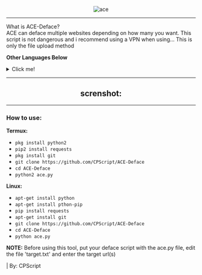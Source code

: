 <div align=center>

![ace](https://github.com/CPScript/ACE-Deface/assets/83523587/3af3bc51-d38a-4ba8-b66c-c6ad7ce3df58)

---

</div>

<div align=left>
What is ACE-Deface?<br>
ACE can deface multiple websites depending on how many you want. This script is not dangerous and i recommend using a VPN when using... This is only the file upload method<br>

**Other Languages Below**<br>
<details closed>
<summary>Click me!</summary>
<br>

### español | Spanish
¿Qué es ACE-Deface?<br>
ACE puede dañar varios sitios web dependiendo de cuántos desee. Este script no es peligroso y recomiendo usar una VPN cuando use... Este es solo el método de carga de archivos<br>

### 中國人 | Chinese
什麼是 ACE-Deface？<br>
ACE 可以破壞多個網站，具體取決於您想要的數量。這個腳本並不危險，我建議使用時使用VPN...這只是檔案上傳方法<br>

### हिंदी | Hindi
एसीई-डिफेस क्या है?<br>
आप कितनी चाहते हैं इसके आधार पर ACE कई वेबसाइटों को ख़राब कर सकता है। यह स्क्रिप्ट खतरनाक नहीं है और मैं इसका उपयोग करते समय वीपीएन का उपयोग करने की सलाह देता हूं... यह केवल फ़ाइल अपलोड विधि है<br>

### Русский | Russian
Что такое ACE-Deface?<br>
ACE может испортить несколько веб-сайтов в зависимости от того, сколько вы хотите. Этот скрипт не опасен, и я рекомендую использовать VPN при использовании... Это только метод загрузки файлов<br>

</details>

---
</div>

<div align=center>

## screnshot:


</div>


---
<div align=left>

### How to use:

**Termux:**
* `pkg install python2`
* `pip2 install requests`
* `pkg install git`
* `git clone https://github.com/CPScript/ACE-Deface`
* `cd ACE-Deface`
* `python2 ace.py`

**Linux:**
* `apt-get install python`
* `apt-get install pthon-pip`
* `pip install requests`
* `apt-get install git`
* `git clone https://github.com/CPScript/ACE-Deface`
* `cd ACE-Deface`
* `python ace.py`

**NOTE:** Before using this tool, put your deface script with the ace.py file, edit the file 'target.txt' and enter the target url(s)

| By: CPScript

</div>
